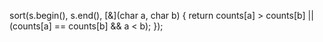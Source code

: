 sort(s.begin(), s.end(), [&](char a, char b) {
return counts[a] > counts[b] || (counts[a] == counts[b] && a < b);
});